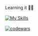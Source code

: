 Learning it 👀👋<br><br>
[![My Skills](https://skillicons.dev/icons?i=ts,react,redux,nextjs,styledcomponents,scss,nodejs,express,mongodb,figma)](https://skillicons.dev)
<br>
<br>
[![codewars](https://www.codewars.com/users/acidshotgun/badges/large)](https://www.codewars.com/users/acidshotgun)
